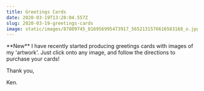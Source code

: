 ```yaml
---
title: Greetings Cards
date: 2020-03-19T13:28:04.557Z
slug: 2020-03-19-greetings-cards
image: static/images/87809745_816956995473917_5652131576616583168_o.jpg
---
```


\*\*New\*\* I have recently started producing greetings cards with images of my 'artwork'. Just click onto any image, and follow the directions to purchase your cards!

Thank you,

Ken.
